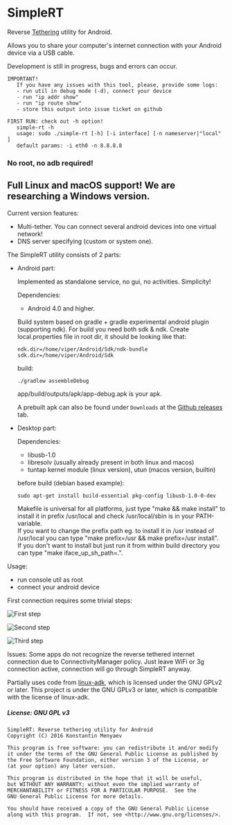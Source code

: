 # SimpleRT
Reverse [Tethering](https://en.wikipedia.org/wiki/Tethering) utility for Android.

Allows you to share your computer's internet connection with your Android device via a USB cable.

Development is still in progress, bugs and errors can occur.

```
IMPORTANT!
   If you have any issues with this tool, please, provide some logs:
   - run util in debug mode (-d), connect your device
   - run "ip addr show"
   - run "ip route show"
   - store this output into issue ticket on github
```

```
FIRST RUN: check out -h option!
   simple-rt -h
   usage: sudo ./simple-rt [-h] [-i interface] [-n nameserver|"local" ]
   default params: -i eth0 -n 8.8.8.8
```

### No root, no adb required!

## Full Linux and macOS support! We are researching a Windows version.

   Current version features:
   - Multi-tether. You can connect several android devices into one virtual network!
   - DNS server specifying (custom or system one).

The SimpleRT utility consists of 2 parts:

- Android part:

   Implemented as standalone service, no gui, no activities. Simplicity!

   Dependencies:
   - Android 4.0 and higher.

   Build system based on gradle + gradle experimental android plugin (supporting ndk). For build you need both sdk & ndk.
Create local.properties file in root dir, it should be looking like that:
   ```
   ndk.dir=/home/viper/Android/Sdk/ndk-bundle
   sdk.dir=/home/viper/Android/Sdk
   ```
   build:
   ```
   ./gradlew assembleDebug
   ```
   app/build/outputs/apk/app-debug.apk is your apk.

   A prebuilt apk can also be found under `Downloads` at the [Github releases](https://github.com/iteratec/SimpleRT/releases)
   tab.

- Desktop part:

   Dependencies:
   - libusb-1.0
   - libresolv (usually already present in both linux and macos)
   - tuntap kernel module (linux version), utun (macos version, builtin)

   before build (debian based example):
   ```
   sudo apt-get install build-essential pkg-config libusb-1.0-0-dev
   ```

   Makefile is universal for all platforms, just type "make && make install" to install it in prefix /usr/local and
   check /usr/local/sbin is in your PATH-variable.  
   If you want to change the prefix path eg. to install it in /usr instead of /usr/local you can
   type "make prefix=/usr && make prefix=/usr install".  
   If you don't want to install but just run it from within build directory you can type "make iface_up_sh_path=.".

Usage:

- run console util as root
- connect your android device

First connection requires some trivial steps:

![First step](screens/accessory.png)

![Second step](screens/vpn.png)

![Third step](screens/connected.png)

Issues: Some apps do not recognize the reverse tethered internet connection due to ConnectivityManager policy. Just leave WiFi or 3g connection active, connection will go through SimpleRT anyway.

Partially uses code from [linux-adk](https://github.com/gibsson/linux-adk), which is licensed under the GNU GPLv2 or later. This project is under the GNU GPLv3 or later, which is compatible with the license of linux-adk.

##### License: GNU GPL v3

```
SimpleRT: Reverse tethering utility for Android
Copyright (C) 2016 Konstantin Menyaev

This program is free software: you can redistribute it and/or modify
it under the terms of the GNU General Public License as published by
the Free Software Foundation, either version 3 of the License, or
(at your option) any later version.

This program is distributed in the hope that it will be useful,
but WITHOUT ANY WARRANTY; without even the implied warranty of
MERCHANTABILITY or FITNESS FOR A PARTICULAR PURPOSE.  See the
GNU General Public License for more details.

You should have received a copy of the GNU General Public License
along with this program.  If not, see <http://www.gnu.org/licenses/>.
```
